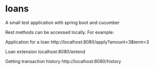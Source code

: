 loans
=====

A small test application with spring boot and cucumber

Rest methods can be accessed locally. 
For example: 

Application for a loan
http://localhost:8080/apply?amount=3&term=3

Loan extension
localhost:8080/extend

Getting transaction history
http://localhost:8080/history


